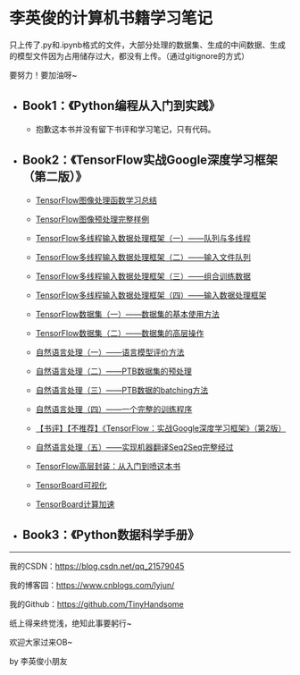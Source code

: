 # 李英俊的计算机书籍学习笔记

只上传了.py和.ipynb格式的文件，大部分处理的数据集、生成的中间数据、生成的模型文件因为占用储存过大，都没有上传。（通过gitignore的方式）

要努力！要加油呀~

- ## Book1：《Python编程从入门到实践》

  - 抱歉这本书并没有留下书评和学习笔记，只有代码。

- ## Book2：《TensorFlow实战Google深度学习框架（第二版）》

  - [TensorFlow图像处理函数学习总结](https://blog.csdn.net/qq_21579045/article/details/86569934)
  
  - [TensorFlow图像预处理完整样例](https://blog.csdn.net/qq_21579045/article/details/86708656)
  
  - [TensorFlow多线程输入数据处理框架（一）——队列与多线程](https://blog.csdn.net/qq_21579045/article/details/86758536)
  
  - [TensorFlow多线程输入数据处理框架（二）——输入文件队列](https://blog.csdn.net/qq_21579045/article/details/86762578)
  
  - [TensorFlow多线程输入数据处理框架（三）——组合训练数据](https://blog.csdn.net/qq_21579045/article/details/86772832)
  
  - [TensorFlow多线程输入数据处理框架（四）——输入数据处理框架](https://blog.csdn.net/qq_21579045/article/details/86776887)
  
  - [TensorFlow数据集（一）——数据集的基本使用方法](https://blog.csdn.net/qq_21579045/article/details/86904202)
  
  - [TensorFlow数据集（二）——数据集的高层操作](https://blog.csdn.net/qq_21579045/article/details/87092969)
  
  - [自然语言处理（一）——语言模型评价方法](https://blog.csdn.net/qq_21579045/article/details/87689562)
  
  - [自然语言处理（二）——PTB数据集的预处理](https://blog.csdn.net/qq_21579045/article/details/87782302)
  
  - [自然语言处理（三）——PTB数据的batching方法](https://blog.csdn.net/qq_21579045/article/details/87894986)
  
  - [自然语言处理（四）——一个完整的训练程序](https://blog.csdn.net/qq_21579045/article/details/87937488)
  
  - [【书评】【不推荐】《TensorFlow：实战Google深度学习框架》（第2版）](https://blog.csdn.net/qq_21579045/article/details/88388665)
  
  - [自然语言处理（五）——实现机器翻译Seq2Seq完整经过](https://blog.csdn.net/qq_21579045/article/details/88657013)
  
  - [TensorFlow高层封装：从入门到喷这本书](https://blog.csdn.net/qq_21579045/article/details/89848142)
  
  - [TensorBoard可视化](https://blog.csdn.net/qq_21579045/article/details/90173916)
  
  - [TensorBoard计算加速](https://blog.csdn.net/qq_21579045/article/details/90298107)



- ## Book3：《Python数据科学手册》



------

我的CSDN：https://blog.csdn.net/qq_21579045

我的博客园：https://www.cnblogs.com/lyjun/

我的Github：https://github.com/TinyHandsome

纸上得来终觉浅，绝知此事要躬行~

欢迎大家过来OB~

by 李英俊小朋友